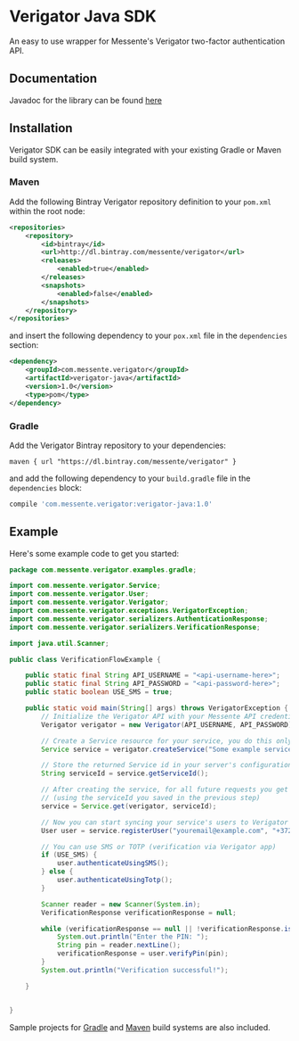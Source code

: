 # Verigator Java SDK

An easy to use wrapper for Messente's Verigator two-factor authentication API.

## Documentation

Javadoc for the library  can be found [here](https://messente.com/documentation/verification-api)

## Installation

Verigator SDK can be easily integrated with your existing Gradle or Maven build system.

### Maven
Add the following Bintray Verigator repository definition to your `pom.xml` within the root node:
```xml
<repositories>
    <repository>
        <id>bintray</id>
        <url>http://dl.bintray.com/messente/verigator</url>
        <releases>
            <enabled>true</enabled>
        </releases>
        <snapshots>
            <enabled>false</enabled>
        </snapshots>
    </repository>
</repositories>
```

and insert the following dependency to your `pox.xml` file in the `dependencies` section:

```xml
<dependency>
    <groupId>com.messente.verigator</groupId>
    <artifactId>verigator-java</artifactId>
    <version>1.0</version>
    <type>pom</type>
</dependency>
```

### Gradle


Add the Verigator Bintray repository to your dependencies:
```
maven { url "https://dl.bintray.com/messente/verigator" }
```

and add the following dependency to your `build.gradle` file in the `dependencies` block:
```gradle
compile 'com.messente.verigator:verigator-java:1.0'
```



## Example

Here's some example code to get you started:

```java
package com.messente.verigator.examples.gradle;

import com.messente.verigator.Service;
import com.messente.verigator.User;
import com.messente.verigator.Verigator;
import com.messente.verigator.exceptions.VerigatorException;
import com.messente.verigator.serializers.AuthenticationResponse;
import com.messente.verigator.serializers.VerificationResponse;

import java.util.Scanner;

public class VerificationFlowExample {

    public static final String API_USERNAME = "<api-username-here>";
    public static final String API_PASSWORD = "<api-password-here>";
    public static boolean USE_SMS = true;

    public static void main(String[] args) throws VerigatorException {
        // Initialize the Verigator API with your Messente API credentials
        Verigator verigator = new Verigator(API_USERNAME, API_PASSWORD);

        // Create a Service resource for your service, you do this only once!
        Service service = verigator.createService("Some example service", "www.example.com");

        // Store the returned Service id in your server's configuration files
        String serviceId = service.getServiceId();

        // After creating the service, for all future requests you get Service instance like this:
        // (using the serviceId you saved in the previous step)
        service = Service.get(verigator, serviceId);

        // Now you can start syncing your service's users to Verigator
        User user = service.registerUser("youremail@example.com", "+3725555555");

        // You can use SMS or TOTP (verification via Verigator app)
        if (USE_SMS) {
            user.authenticateUsingSMS();
        } else {
            user.authenticateUsingTotp();
        }

        Scanner reader = new Scanner(System.in);
        VerificationResponse verificationResponse = null;

        while (verificationResponse == null || !verificationResponse.isVerified()){
            System.out.println("Enter the PIN: ");
            String pin = reader.nextLine();
            verificationResponse = user.verifyPin(pin);
        }
        System.out.println("Verification successful!");

    }


}
```

Sample projects for [Gradle](https://github.com/messente/verigator-java/tree/master/examples/gradle) and [Maven](https://github.com/messente/verigator-java/tree/master/examples/maven) build systems are also included.
